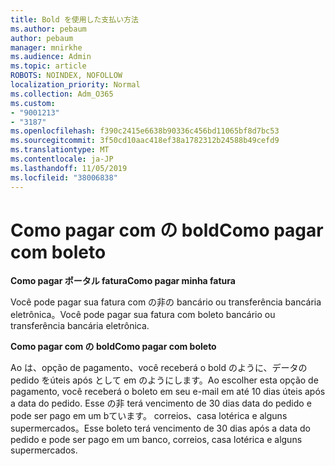 ```yaml
---
title: Bold を使用した支払い方法
ms.author: pebaum
author: pebaum
manager: mnirkhe
ms.audience: Admin
ms.topic: article
ROBOTS: NOINDEX, NOFOLLOW
localization_priority: Normal
ms.collection: Adm_O365
ms.custom:
- "9001213"
- "3187"
ms.openlocfilehash: f390c2415e6638b90336c456bd11065bf8d7bc53
ms.sourcegitcommit: 3f50cd10aac418ef38a1782312b24588b49cefd9
ms.translationtype: MT
ms.contentlocale: ja-JP
ms.lasthandoff: 11/05/2019
ms.locfileid: "38006838"
---
```

# <a name="como-pagar-com-boleto"></a><span data-ttu-id="c075d-102">Como pagar com の bold</span><span class="sxs-lookup"><span data-stu-id="c075d-102">Como pagar com boleto</span></span>

<span data-ttu-id="c075d-103">**Como pagar ポータル fatura**</span><span class="sxs-lookup"><span data-stu-id="c075d-103">**Como pagar minha fatura**</span></span>

<span data-ttu-id="c075d-104">Você pode pagar sua fatura com の非の bancário ou transferência bancária eletrônica。</span><span class="sxs-lookup"><span data-stu-id="c075d-104">Você pode pagar sua fatura com boleto bancário ou transferência bancária eletrônica.</span></span>

<span data-ttu-id="c075d-105">**Como pagar com の bold**</span><span class="sxs-lookup"><span data-stu-id="c075d-105">**Como pagar com  boleto**</span></span>

<span data-ttu-id="c075d-106">Ao は、opção de pagamento、você receberá o bold のように、データの pedido をúteis após として em のようにします。</span><span class="sxs-lookup"><span data-stu-id="c075d-106">Ao escolher  esta opção de pagamento, você receberá o boleto em seu e-mail em até 10 dias úteis após a data do pedido.</span></span> <span data-ttu-id="c075d-107">Esse の非 terá vencimento de 30 dias data do pedido e pode ser pago em um bています。 correios、casa lotérica e alguns supermercados。</span><span class="sxs-lookup"><span data-stu-id="c075d-107">Esse boleto terá vencimento de 30 dias após a data do pedido e pode ser pago em um banco, correios, casa lotérica e alguns supermercados.</span></span> 